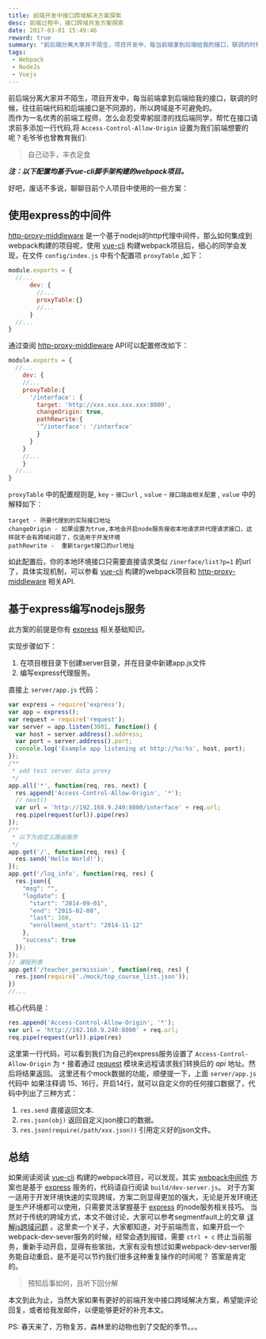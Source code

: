 ```yaml
---
title: 前端开发中接口跨域解决方案探索
desc: 前端过程中，接口跨域开发方案探索
date: 2017-03-01 15:49:46
reward: true
summary: "前后端分离大家并不陌生，项目开发中，每当前端拿到后端给我的接口，联调的时候，往往前端代码和后端接口是不同源的，所以跨域是不可避免的。而作为一名优秀的前端工程师，怎么会忍受卑躬屈漆的找后端同学，帮忙在接口请求前多添加一行代码,将 `Access-Control-Allow-Origin` 设置为我们前端想要的呢？"
tags: 
 - Webpack
 - NodeJs
 - Vuejs
---
```


前后端分离大家并不陌生，项目开发中，每当前端拿到后端给我的接口，联调的时候，往往前端代码和后端接口是不同源的，所以跨域是不可避免的。  
而作为一名优秀的前端工程师，怎么会忍受卑躬屈漆的找后端同学，帮忙在接口请求前多添加一行代码,将 `Access-Control-Allow-Origin` 设置为我们前端想要的呢？毛爷爷也曾教育我们: 
> 自己动手，丰衣足食

***注：以下配置均基于vue-cli脚手架构建的webpack项目。***

 

好吧，废话不多说，聊聊目前个人项目中使用的一些方案：
 
## 使用express的中间件

[http-proxy-middleware](https://github.com/chimurai/http-proxy-middleware) 是一个基于nodejs的http代理中间件，那么如何集成到webpack构建的项目呢，使用 [vue-cli](https://github.com/vuejs/vue-cli) 构建webpack项目后，细心的同学会发现，在文件 `config/index.js` 中有个配置项 `proxyTable` ,如下：

```javascript
module.exports = {
  //...
      dev: {
        //...
        proxyTable:{}
        //...
      }
  //...
}

```

通过查阅 [http-proxy-middleware](https://github.com/chimurai/http-proxy-middleware) API可以配置修改如下：

```javascript
module.exports = {
  //...
    dev: {
    //...
    proxyTable:{
      '/interface': {
        target: 'http://xxx.xxx.xxx.xxx:8000',
        changeOrigin: true,
        pathRewrite:{
        '^/interface': '/interface'
        }
      }
    }
    //...
    }
  //...
}
```

`proxyTable` 中的配置规则是, `key` - `接口url` , `value` - `接口路由相关配置` , `value` 中的解释如下：
```$xslt
target - 所要代理到的实际接口地址
changeOrigin - 如果设置为true,本地会开启node服务接收本地请求并代理请求接口，这样就不会有跨域问题了，仅适用于开发环境
pathRewrite -  重新target接口的url地址
```

如此配置后，你的本地环境接口只需要直接请求类似 `/inerface/list?p=1` 的url了，具体实现机制，可以参看 [vue-cli](https://github.com/vuejs/vue-cli) 构建的webpack项目和 [http-proxy-middleware](https://github.com/chimurai/http-proxy-middleware) 相关API.

## 基于express编写nodejs服务

此方案的前提是你有 [express](http://expressjs.com/) 相关基础知识。

实现步骤如下：
1. 在项目根目录下创建server目录，并在目录中新建app.js文件
2. 编写express代理服务。

直接上 `server/app.js` 代码：

```javascript
var express = require('express');
var app = express();
var request = require('request');
var server = app.listen(3001, function() {
  var host = server.address().address;
  var port = server.address().port;
  console.log('Example app listening at http://%s:%s', host, port);
});
/**
 * add test server data proxy
 */
app.all('*', function(req, res, next) {
  res.append('Access-Control-Allow-Origin', '*');
  // next()
  var url = 'http://192.168.9.240:8000/interface' + req.url;
  req.pipe(request(url)).pipe(res)
});
/**
 * 以下为自定义路由服务
 */
app.get('/', function(req, res) {
  res.send('Hello World!');
});
app.get('/log_info', function(req, res) {
  res.json({
    "msg": "",
    "logdate": {
      "start": "2014-09-01",
      "end": "2015-02-08",
      "last": 160,
      "enrollment_start": "2014-11-12"
    },
    "success": true
  });
});
// 课程列表
app.get('/teacher_permission', function(req, res) {
  res.json(require('./mock/top_course_list.json'));
})
//...
```

核心代码是：

```javascript
res.append('Access-Control-Allow-Origin', '*');
var url = 'http://192.168.9.240:8000' + req.url;
req.pipe(request(url)).pipe(res)
```

这里第一行代码，可以看到我们为自己的express服务设置了 `Access-Control-Allow-Origin` 为 `*` 接着通过 [request](https://github.com/request/request) 模块来远程请求我们转换后的 *api* 地址。然后将结果返回。
这里还有个mock数据的功能，顺便提一下，上面 `server/app.js` 代码中 如果注释调 15、16行，开启14行，就可以自定义你的任何接口数据了，代码中列出了三种方式：
1. `res.send` 直接返回文本.
2. `res.json(obj)` 返回自定义json接口的数据。
3. `res.json(require(/path/xxx.json))` 引用定义好的json文件。
 
## 总结

如果阅读阅读 [vue-cli](https://github.com/vuejs/vue-cli) 构建的webpack项目，可以发现，其实 [webpack中间件](#使用webpack的中间件) 方案也是基于 [express](http://expressjs.com/) 服务的，代码请自行阅读 `build/dev-server.js`。
对于方案一适用于开发环境快速的实现跨域，方案二则显得更加的强大，无论是开发环境还是生产环境都可以使用，只需要灵活掌握基于 [express](http://expressjs.com/) 的node服务相关技巧。
当然对于传统的跨域方式，本文不做讨论，大家可以参考segmentfault上的文章 [详解js跨域问题](https://segmentfault.com/a/1190000000718840) 。这里卖一个关子，大家都知道，对于前端而言，如果开启一个webpack-dev-sever服务的时候，经常会遇到报错，需要 `ctrl + c` 终止当前服务，重新手动开启，显得有些笨拙，大家有没有想过如果webpack-dev-server服务能自动重启，是不是可以节约我们很多这种重复操作的时间呢？
答案是肯定的。 
> 预知后事如何，且听下回分解


  
本文到此为止，当然大家如果有更好的前端开发中接口跨域解决方案，希望能评论回复，或者给我发邮件，以便能够更好的补充本文。

PS: 春天来了，万物复苏，森林里的动物也到了交配的季节。。。




